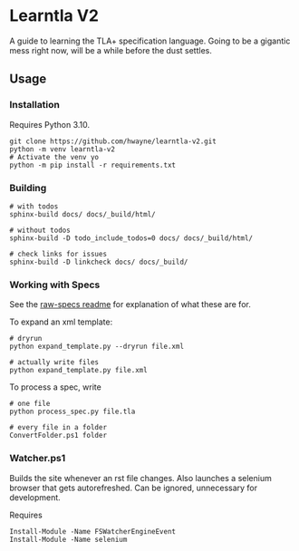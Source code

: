 # Learntla V2

A guide to learning the TLA+ specification language. Going to be a gigantic mess right now, will be a while before the dust settles. 


## Usage

### Installation

Requires Python 3.10.

```
git clone https://github.com/hwayne/learntla-v2.git
python -m venv learntla-v2
# Activate the venv yo
python -m pip install -r requirements.txt
```

### Building

```
# with todos
sphinx-build docs/ docs/_build/html/

# without todos
sphinx-build -D todo_include_todos=0 docs/ docs/_build/html/

# check links for issues
sphinx-build -D linkcheck docs/ docs/_build/
```

### Working with Specs

See the [raw-specs readme](/raw-specs/readme.md) for explanation of what these are for.

To expand an xml template:

```
# dryrun
python expand_template.py --dryrun file.xml

# actually write files
python expand_template.py file.xml
```

To process a spec, write

```
# one file
python process_spec.py file.tla

# every file in a folder
ConvertFolder.ps1 folder
```

### Watcher.ps1

Builds the site whenever an rst file changes. Also launches a selenium browser that gets autorefreshed. Can be ignored, unnecessary for development.

Requires 

```
Install-Module -Name FSWatcherEngineEvent
Install-Module -Name selenium 
```
